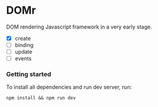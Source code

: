 # DOMr
DOM rendering Javascript framework in a very early stage.

- [x] create
- [ ] binding
- [ ] update
- [ ] events

### Getting started

To install all dependencies and run dev server, run:

```shell
npm install && npm run dev
```
